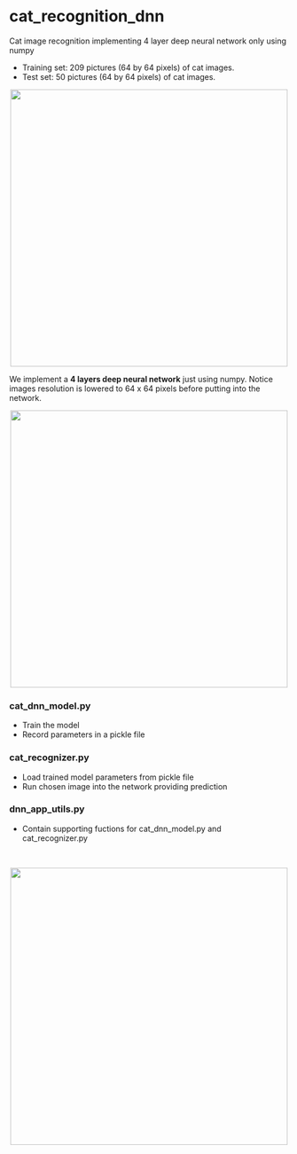 # cat_recognition_dnn
Cat image recognition implementing 4 layer deep neural network only using numpy

<ul>
<li>Training set: 209 pictures (64 by 64 pixels) of cat images.</li>
<li>Test set: 50 pictures (64 by 64 pixels) of cat images.</li>
</ul>

<p align="center"><img src="https://user-images.githubusercontent.com/24521991/32639503-3b420966-c5ff-11e7-9b5a-8f4ee7bb2d8b.jpg" width="500"></p>

We implement a <b>4 layers deep neural network</b> just using numpy. Notice images resolution is lowered to 64 x 64 pixels before putting into the network. 
<p align="center"><img src="https://user-images.githubusercontent.com/24521991/32612759-0a432efe-c5a4-11e7-8d77-917f73f09cbf.png" width="500"></p>

### cat_dnn_model.py
<ul>
<li>Train the model</li>
<li>Record parameters in a pickle file</li>
</ul>

### cat_recognizer.py
<ul>
<li>Load trained model parameters from pickle file </li>
<li>Run chosen image into the network providing prediction </li>
</ul>

### dnn_app_utils.py
<ul>
<li>Contain supporting fuctions for cat_dnn_model.py and cat_recognizer.py</li>
</ul>

<br/>

<p align="center"><img src="https://user-images.githubusercontent.com/24521991/32639095-2610a414-c5fd-11e7-9a3d-836ba5cde141.PNG" width="500"></p>
